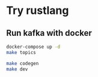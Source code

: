 # Try rustlang

## Run kafka with docker

```bash
docker-compose up -d
make topics
```

```bash
make codegen
make dev
```
